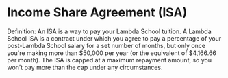 # Income Share Agreement (ISA)

Definition: An ISA is a way to pay your Lambda School tuition. A Lambda School ISA is a contract under which you agree to pay a percentage of your post-Lambda School salary for a set number of months, but only once you're making more than $50,000 per year (or the equivalent of $4,166.66 per month). The ISA is capped at a maximum repayment amount, so you won’t pay more than the cap under any circumstances.